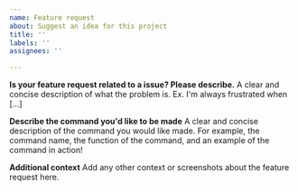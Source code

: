 ```yaml
---
name: Feature request
about: Suggest an idea for this project
title: ''
labels: ''
assignees: ''

---
```


**Is your feature request related to a issue? Please describe.**
A clear and concise description of what the problem is. Ex. I'm always frustrated when [...]

**Describe the command you'd like to be made**
A clear and concise description of the command you would like made. For example, the command name, the function of the command, and an example of the command in action!

**Additional context**
Add any other context or screenshots about the feature request here.
